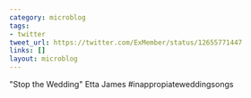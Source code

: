 ```yaml
---
category: microblog
tags:
- twitter
tweet_url: https://twitter.com/ExMember/status/12655771447
links: []
layout: microblog
---
```

"Stop the Wedding" Etta James #inappropiateweddingsongs
